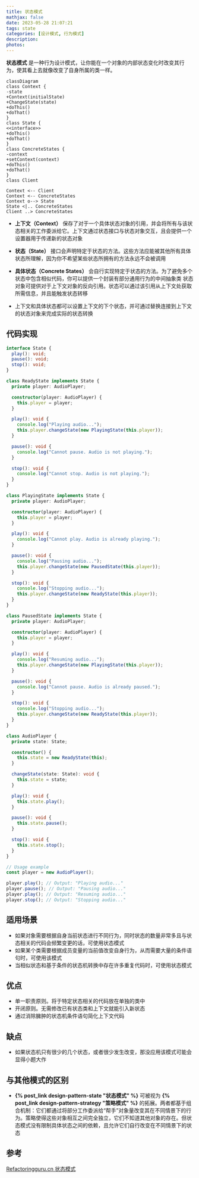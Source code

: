 ```yaml
---
title: 状态模式
mathjax: false
date: 2023-05-28 21:07:21
tags: state
categories: [设计模式, 行为模式]
description:
photos:
---
```


**状态模式** 是一种行为设计模式，让你能在一个对象的内部状态变化时改变其行为，使其看上去就像改变了自身所属的类一样。

```mermaid
classDiagram
class Context {
-state
+Context(initialState)
+ChangeState(state)
+doThis()
+doThat()
}
class State {
<<interface>>
+doThis()
+doThat()
}
class ConcreteStates {
-context
+setContext(context)
+doThis()
+doThat()
}
class Client

Context <-- Client
Context <-- ConcreteStates
Context o--> State
State <|.. ConcreteStates
Client ..> ConcreteStates

```

<!--more-->

- **上下文（Context）** 保存了对于一个具体状态对象的引用，并会将所有与该状态相关的工作委派给它。上下文通过状态接口与状态对象交互，且会提供一个设置器用于传递新的状态对象

- **状态（State）** 接口会声明特定于状态的方法。这些方法应能被其他所有具体状态所理解，因为你不希望某些状态所拥有的方法永远不会被调用

- **具体状态（Concrete States）** 会自行实现特定于状态的方法。为了避免多个状态中包含相似代码，你可以提供一个封装有部分通用行为的中间抽象类
  状态对象可提供对于上下文对象的反向引用。状态可以通过该引用从上下文处获取所需信息，并且能触发状态转移

- 上下文和具体状态都可以设置上下文的下个状态，并可通过替换连接到上下文的状态对象来完成实际的状态转换
  
## 代码实现

  ```typescript
  interface State {
    play(): void;
    pause(): void;
    stop(): void;
  }
  
  class ReadyState implements State {
    private player: AudioPlayer;
  
    constructor(player: AudioPlayer) {
      this.player = player;
    }
  
    play(): void {
      console.log("Playing audio...");
      this.player.changeState(new PlayingState(this.player));
    }
  
    pause(): void {
      console.log("Cannot pause. Audio is not playing.");
    }
  
    stop(): void {
      console.log("Cannot stop. Audio is not playing.");
    }
  }
  
  class PlayingState implements State {
    private player: AudioPlayer;
  
    constructor(player: AudioPlayer) {
      this.player = player;
    }
  
    play(): void {
      console.log("Cannot play. Audio is already playing.");
    }
  
    pause(): void {
      console.log("Pausing audio...");
      this.player.changeState(new PausedState(this.player));
    }
  
    stop(): void {
      console.log("Stopping audio...");
      this.player.changeState(new ReadyState(this.player));
    }
  }
  
  class PausedState implements State {
    private player: AudioPlayer;
  
    constructor(player: AudioPlayer) {
      this.player = player;
    }
  
    play(): void {
      console.log("Resuming audio...");
      this.player.changeState(new PlayingState(this.player));
    }
  
    pause(): void {
      console.log("Cannot pause. Audio is already paused.");
    }
  
    stop(): void {
      console.log("Stopping audio...");
      this.player.changeState(new ReadyState(this.player));
    }
  }
  
  class AudioPlayer {
    private state: State;
  
    constructor() {
      this.state = new ReadyState(this);
    }
  
    changeState(state: State): void {
      this.state = state;
    }
  
    play(): void {
      this.state.play();
    }
  
    pause(): void {
      this.state.pause();
    }
  
    stop(): void {
      this.state.stop();
    }
  }
  
  // Usage example
  const player = new AudioPlayer();
  
  player.play(); // Output: "Playing audio..."
  player.pause(); // Output: "Pausing audio..."
  player.play(); // Output: "Resuming audio..."
  player.stop(); // Output: "Stopping audio..."
  ```

## 适用场景

- 如果对象需要根据自身当前状态进行不同行为，同时状态的数量非常多且与状态相关的代码会频繁变更的话，可使用状态模式
- 如果某个类需要根据成员变量的当前值改变自身行为，从而需要大量的条件语句时，可使用该模式
- 当相似状态和基于条件的状态机转换中存在许多重复代码时，可使用状态模式

## 优点

- 单一职责原则。将于特定状态相关的代码放在单独的类中
- 开闭原则。无需修改已有状态类和上下文就能引入新状态
- 通过消除臃肿的状态机条件语句简化上下文代码

## 缺点

- 如果状态机只有很少的几个状态，或者很少发生改变，那没应用该模式可能会显得小题大作

## 与其他模式的区别

- **{% post_link design-pattern-state "状态模式" %}** 可被视为 **{% post_link design-pattern-strategy "策略模式" %}** 的拓展。两者都基于组合机制：它们都通过将部分工作委派给“帮手”对象量改变其在不同情景下的行为。策略使得这些对象相互之间完全独立，它们不知道其他对象的存在。但状态模式没有限制具体状态之间的依赖，且允许它们自行改变在不同情景下的状态

## 参考

[Refactoringguru.cn 状态模式](https://refactoringguru.cn/design-patterns/state)

